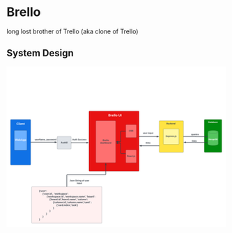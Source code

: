 # Brello 
  long lost brother of Trello (aka clone of Trello)

## System Design
![image](System_arch.png)
